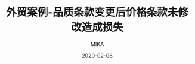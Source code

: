 ---
layout: post
title: 外贸案例-品质条款变更后价格条款未修改造成损失
slug: 2020-02-06-02
date: 2020-02-06
status: publish
author: MIKA
categories: 
  - 外贸案例分析

excerpt: 外贸案例-品质条款变更后价格条款未修改造成损失
---
